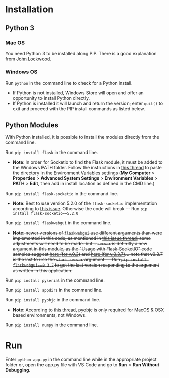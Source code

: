 # Installation

## Python 3

### Mac OS
You need Python 3 to be installed along PIP. There is a good explanation from [John Lockwood](https://codesolid.com/installing-pyenv-on-a-mac/).

### Windows OS
Run `python` in the command line to check for a Python install. 
- If Python is not installed, Windows Store will open and offer an opportunity to install Python directly.
- If Python is installed it will launch and return the version; enter `quit()` to exit and proceed with the PIP install commands as listed below.


## Python Modules
With Python installed, it is possible to install the modules directly from the command line. 

Run `pip install flask` in the command line.
- **Note**: In order for Socketio to find the Flask module, it must be added to the Windows PATH folder. Follow the instructions in [this thread](https://stackoverflow.com/questions/3701646/how-to-add-to-the-pythonpath-in-windows-so-it-finds-my-modules-packages) to paste the directory in the Environment Variables settings (**My Computer** > **Properties** > **Advanced System Settings** > **Environment Variables** > **PATH** > **Edit**, then add in install location as defined in the CMD line.)

Run `pip install flask-socketio` in the command line.
- **Note**: Best to use version 5.2.0 of the `flask-socketio` implementation according to [this issue](https://github.com/projecthorus/radiosonde_auto_rx/issues/654). Otherwise the code will break -- Run `pip install flask-socketio==5.2.0`

Run `pip install flaskwebgui` in the command line.
- ~~**Note**: newer versions of `flaskwebgui` use different arguments than were implemented in this code, as mentioned in [this issue thread](https://github.com/invoke-ai/InvokeAI/issues/1870); some adjustments will need to be made. but... `server` is definitly a new argument in this module, as the "Usage with Flask-SocketIO" code samples suggest [here (for v.0.3)](https://pypi.org/project/flaskwebgui/) and [here (for v.0.3.7)](https://pypi.org/project/flaskwebgui/0.3.7/)... note that v0.3.7 is the last to use the `start_server` argument. 
-- Run `pip install flaskwebgui==0.3.7` to get the last version responding to the argument as written in this application.~~

Run `pip install pyserial` in the command line.

Run `pip install appdirs` in the command line.

Run `pip install pyobjc` in the command line.
- **Note**: According to [this thread](https://github.com/bradtraversy/alexis_speech_assistant/issues/11#issuecomment-604962987), pyobjc is only required for MacOS & OSX based environments, not Windows.

Run `pip install numpy` in the command line.

# Run

Enter `python app.py` in the command line while in the appropriate project folder or, open the app.py file with VS Code and go to **Run** > **Run Without Debugging**.

